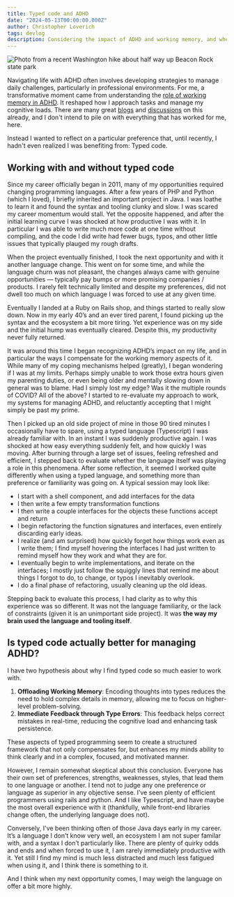 ```yaml
---
title: Typed code and ADHD
date: "2024-05-13T00:00:00.000Z"
author: Christopher Loverich
tags: devlog
description: Considering the impact of ADHD and working memory, and whether a preference for typed programming languages is more than just subjective preference.
---
```



![Photo from a recent Washington hike about half way up Beacon Rock state park](assets/beacon_rock2.jpeg?resize=blogImages)

Navigating life with ADHD often involves developing strategies to manage daily challenges, particularly in professional environments. For me, a transformative moment came from understanding the [role of working memory in ADHD](https://guilfordjournals.com/doi/abs/10.1521/adhd.2008.16.6.8?journalCode=adhd). It reshaped how I approach tasks and manage my cognitive loads. There are many great [blogs](https://www.andrewaskins.com/how-i-run-a-company-with-adhd/) and [discussions](https://news.ycombinator.com/item?id=38274782) on this already, and I don't intend to pile on with everything that has worked for me, here.

Instead I wanted to reflect on a particular preference that, until recently, I hadn't even realized I was benefiting from: Typed code.


## Working with and without typed code
Since my career officially began in 2011, many of my opportunities required changing programming languages. After a few years of PHP and Python (which I loved), I briefly inherited an important project in Java. I was loathe to learn it and found the syntax and tooling clunky and slow. I was scared my career momentum would stall. Yet the opposite happened, and after the initial learning curve I was shocked at how productive I was with it. In particular I was able to write much more code at one time without compiling, and the code I did write had fewer bugs, typos, and other little issues that typically plauged my rough drafts.

When the project eventually finished, I took the next opportunity and with it another language change. This went on for some time, and while the language churn was not pleasant, the changes always came with genuine opportunities — typically pay bumps or more promising companies / products. I rarely felt technically limited and despite my preferences, did not dwell too much on which language I was forced to use at any given time. 

Eventually I landed at a Ruby on Rails shop, and things started to really slow down. Now in my early 40’s and an ever tired parent, I found picking up the syntax and the ecosystem a bit more tiring. Yet experience was on my side and the initial hump was eventually cleared. Despite this, my productivity never fully returned.  

It was around this time I began recognizing ADHD’s impact on my life, and in particular the ways I compensate for the working memory aspects of it. While many of my coping mechanisms helped (greatly), I began wondering if I was at my limits. Perhaps simply unable to work those extra hours given my parenting duties, or even being older and mentally slowing down in general was to blame. Had I simply lost my edge? Was it the multiple rounds of COVID? All of the above? I started to re-evaluate my approach to work, my systems for managing ADHD, and reluctantly accepting that I might simply be past my prime.

Then I picked up an old side project of mine in those 90 tired minutes I occasionally have to spare, using a typed language (Typescript) I was already familiar with. In an instant I was suddenly productive again. I was shocked at how easy everything suddenly felt, and how quickly I was moving. After burning through a large set of issues, feeling refreshed and efficient, I stepped back to evaluate whether the language itself was playing a role in this phenomena. After some reflection, it seemed I worked quite differently when using a typed language, and something more than preference or familiarity was going on. A typical session may look like:

* I start with a shell component, and add interfaces for the data
* I then write a few empty transformation functions
* I then write a couple interfaces for the objects these functions accept and return
* I begin refactoring the function signatures and interfaces, even entirely discarding early ideas.
* I realize (and am surprised) how quickly forget how things work even as I write them; I find myself hovering the interfaces I had just written to remind myself how they work and what they are for.
* I eventually begin to write implementations, and iterate on the interfaces; I mostly just follow the squiggly lines that remind me about things I forgot to do, to change, or typos I inevitably overlook.
* I do a final phase of refactoring, usually cleaning up the old ideas.

Stepping back to evaluate this process, I had clarity as to why this experience was so different. It was not the language familiarity, or the lack of constraints (given it is an unimportant side project). It was **the way my brain used the language and tooling itself**. 

## Is typed code actually better for managing ADHD?
I have two hypothesis about why I find typed code so much easier to work with.

1. **Offloading Working Memory**: Encoding thoughts into types reduces the need to hold complex details in memory, allowing me to focus on higher-level problem-solving.
2. **Immediate Feedback through Type Errors**: This feedback helps correct mistakes in real-time, reducing the cognitive load and enhancing task persistence.

These aspects of typed programming seem to create a structured framework that not only compensates for, but enhances my minds ability to think clearly and in a complex, focused, and motivated manner.

However, I remain somewhat skeptical about this conclusion. 
Everyone has their own set of preferences, strengths, weaknesses, styles, that lead them to one language or another. I tend not to judge any one preference or language as superior in any objective sense. I’ve seen plenty of efficient programmers using rails and python. And I like Typescript, and have maybe the most overall experience with it (thankfully, while front-end libraries change often, the underlying language does not).

Conversely, I've been thinking often of those Java days early in my career. It’s a language I don’t know very well, an ecosystem I am not super familar with, and a syntax I don’t particularly like. There are plenty of quirky odds and ends and when forced to use it, I am rarely immediately productive with it. Yet still I find my mind is much less distracted and much less fatigued when using it, and I think there is something to it. 

And I think when my next opportunity comes, I may weigh the language on offer a bit more highly.
